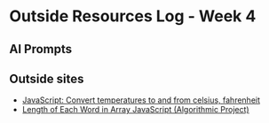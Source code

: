 # Outside Resources Log - Week 4

## AI Prompts


## Outside sites
+ [JavaScript: Convert temperatures to and from celsius, fahrenheit](https://www.w3resource.com/javascript-exercises/javascript-basic-exercise-11.php)
+ [Length of Each Word in Array JavaScript (Algorithmic Project)](https://youtu.be/wsG8inNHBg8?si=Og9IjQypeZcgB6d6)